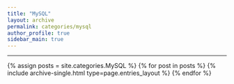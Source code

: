 ```yaml
---
title: "MySQL"
layout: archive
permalink: categories/mysql
author_profile: true
sidebar_main: true
---
```


***

{% assign posts = site.categories.MySQL %}
{% for post in posts %} {% include archive-single.html type=page.entries_layout %} {% endfor %}
